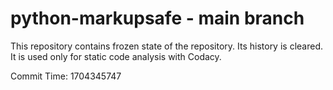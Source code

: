 # python-markupsafe - main branch

This repository contains frozen state of the repository.
Its history is cleared. It is used only for static code
analysis with Codacy.

Commit Time: 1704345747